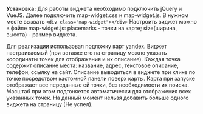 **Установка:**
Для работы виджета необходимо подключить jQuery и VueJS.
Далее подключить map-widget.css и map-widget.js.
В нужном месте вызвать `<div class="map-widget"></div>`
Настроить виджет можно в файле map-widget.js:
placemarks - точки на карте; size(ширина, высота) - размер виджета.

Для реализации использовал подложку карт yandex.
Виджет настраиваемый (при вставке его на страницу можно указать координаты точек для отображения и их описание). 
Каждая точка содержит описание места: название, адрес, текстовое описание, телефон, ссылку на сайт. 
Описание выводиться в виджете при клике по точке посредством кастомной панели поверх карты. 
Карта при запуске отображает все переданные ей точки, без необходимости их поиска. Масштаб при этом подгоняется автоматически для отображения всех указанных точек.
На данный момент нельзя добавить больше одного виджета на страницу (Не успел). 
